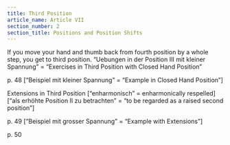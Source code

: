 ```yaml
---
title: Third Position
article_name: Article VII
section_number: 2
section_title: Positions and Position Shifts
---
```


If you move your hand and thumb back from fourth position by a whole step, you get to third position.
“Uebungen in der Position III mit kleiner Spannung” = “Exercises in Third Position with Closed Hand Position”


p. 48
[“Beispiel mit kleiner Spannung” = “Example in Closed Hand Position”]

Extensions in Third Position
[“enharmonisch” = enharmonically respelled]
[“als erhöhte Position II zu betrachten” = “to be regarded as a raised second position”]

p. 49
[“Beispiel mit grosser Spannung” = “Example with Extensions”]

p. 50
